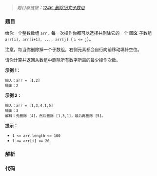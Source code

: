 > *题目原链接：[1246. 删除回文子数组](https://leetcode-cn.com/contest/biweekly-contest-12/problems/palindrome-removal)*

### 题目

给你一个整数数组 `arr`，每一次操作你都可以选择并删除它的一个 **回文** 子数组 `arr[i], arr[i+1], ..., arr[j]`（
`i <= j`）。

注意，每当你删除掉一个子数组，右侧元素都会自行向前移动填补空位。

请你计算并返回从数组中删除所有数字所需的最少操作次数。

**示例 1：**

```
输入：arr = [1,2]
输出：2
```

**示例 2：**

```
输入：arr = [1,3,4,1,5]
输出：3
解释：先删除 [4]，然后删除 [1,3,1]，最后再删除 [5]。
```

**提示：**

* `1 <= arr.length <= 100`
* `1 <= arr[i] <= 20`

### 解析

### 代码